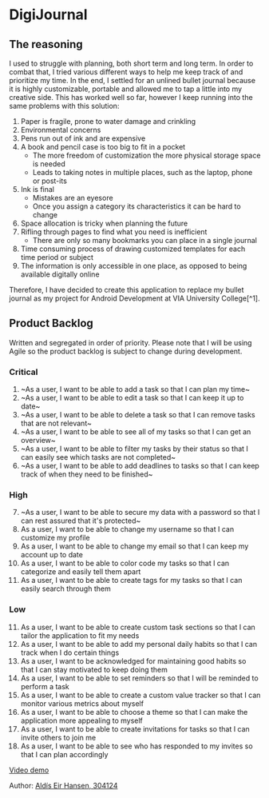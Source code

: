 # DigiJournal
## The reasoning

I used to struggle with planning, both short term and long term. In order to combat that, I tried various different ways to help me keep track of and prioritize my time. In the end, I settled for an unlined bullet journal because it is highly customizable, portable and allowed me to tap a little into my creative side. This has worked well so far, however I keep running into the same problems with this solution:

1. Paper is fragile, prone to water damage and crinkling
2. Environmental concerns
3. Pens run out of ink and are expensive
4. A book and pencil case is too big to fit in a pocket
    - The more freedom of customization the more physical storage space is needed
    - Leads to taking notes in multiple places, such as the laptop, phone or post-its
5. Ink is final
    - Mistakes are an eyesore
    - Once you assign a category its characteristics it can be hard to change
6. Space allocation is tricky when planning the future
5. Rifling through pages to find what you need is inefficient
    - There are only so many bookmarks you can place in a single journal
8. Time consuming process of drawing customized templates for each time period or subject
9. The information is only accessible in one place, as opposed to being available digitally online

Therefore, I have decided to create this application to replace my bullet journal as my project for Android Development at VIA University College[^1].

## Product Backlog
Written and segregated in order of priority. Please note that I will be using Agile so the product backlog is subject to change during development.

### Critical
1. ~As a user, I want to be able to add a task so that I can plan my time~
2. ~As a user, I want to be able to edit a task so that I can keep it up to date~
3. ~As a user, I want to be able to delete a task so that I can remove tasks that are not relevant~
4. ~As a user, I want to be able to see all of my tasks so that I can get an overview~
5. ~As a user, I want to be able to filter my tasks by their status so that I can easily see which tasks are not completed~
6. ~As a user, I want to be able to add deadlines to tasks so that I can keep track of when they need to be finished~

### High
7. ~As a user, I want to be able to secure my data with a password so that I can rest assured that it's protected~
8. As a user, I want to be able to change my username so that I can customize my profile
9. As a user, I want to be able to change my email so that I can keep my account up to date
10. As a user, I want to be able to color code my tasks so that I can categorize and easily tell them apart
11. As a user, I want to be able to create tags for my tasks so that I can easily search through them

### Low
11. As a user, I want to be able to create custom task sections so that I can tailor the application to fit my needs
12. As a user, I want to be able to add my personal daily habits so that I can track when I do certain things
13. As a user, I want to be acknowledged for maintaining good habits so that I can stay motivated to keep doing them
14. As a user, I want to be able to set reminders so that I will be reminded to perform a task 
15. As a user, I want to be able to create a custom value tracker so that I can monitor various metrics about myself
16. As a user, I want to be able to choose a theme so that I can make the application more appealing to myself
17. As a user, I want to be able to create invitations for tasks so that I can invite others to join me
18. As a user, I want to be able to see who has responded to my invites so that I can plan accordingly

[Video demo](https://youtu.be/UIf3Vdp4ZV8)

Author:
[Aldís Eir Hansen, 304124](https://github.com/AlleyCatRacer)
